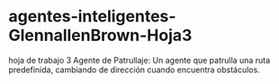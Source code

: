# agentes-inteligentes-GlennallenBrown-Hoja3
hoja de trabajo 3
Agente de Patrullaje:
Un agente que patrulla una ruta predefinida, cambiando de dirección cuando encuentra obstáculos.

